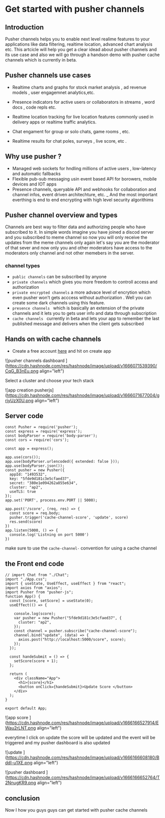 # Get started with pusher channels

## Introduction 
Pusher  channels helps you to enable next level realime features to your applications like data filtering, realtime location, advanced chart analysis etc. This artcicle will help you  get  a clear idead about pusher channels and its  use case  and  also we will go through a  handson demo with pusher cache channels which is currently in beta.

## Pusher  channels use cases 


- Realtime charts and  graphs for stock market analysis , ad revenue models , user engagemnet analytics,etc.  

- Presence indicators for active users or collaborators  in streams , word docs , code repls etc.
- Realtime location tracking for live location features commonly used  in delivery apps or realtime traffic  analytics. 
- Chat  engament  for group or solo chats, game  rooms , etc.  
- Realtime results for chat poles, surveys , live score, etc .

## Why use pusher ?
- Managed web sockets for hndling millions  of active users , low-latency and automatic  fallbacks 
-  Flexible pub-sub messaging usin event based API  for borowers, mobile devices and IOT apps
- Presence channels, queryable  API and webhooks  for collaboration and channel infos, event driven architechture, etc.
_ And the most important everthing is end to end encrypting with high level security algorithims 

## Pusher channel  overview and types 
Channels are best way to filter data and authorizing  people who have  subscribed to it. In simple words imagine you have joined a discod server and  you subscribed to meme channel so now you will only receive the updates from the meme channels only again let's say you are the moderator of that sever and now only you and other moderators have access to the  moderators only channel and not other memebers in the server.

### channel types


-  `public channels` can be subscribed by anyone 
-  `private channels` which gives you more freedom to controll access and authorization 
- `private encrypted channels` a more advace level of encrytion which even pusher won't  gets  acccess without authorization . Well  you can create some dark channels using this feature.
- `presence channels ` which is basically an extension of  the private channels and it lets you to gets user info and data through subscription
- `cache channels ` currently in beta  and lets your app to remember the last published message  and delivers  when the client gets subscribed 


## Hands on with cache channels
 
- Create  a free account  [here](https://dashboard.pusher.com/channels) and hit on create app


![pusher channels dashboard ](https://cdn.hashnode.com/res/hashnode/image/upload/v1666071539390/CqG_B3nEu.png align="left")

Select a cluster and choose your tech stack 

![app creation pusherjs](https://cdn.hashnode.com/res/hashnode/image/upload/v1666071677004/grjyUzX0U.png align="left")

## Server code
```
const Pusher = require('pusher');
const express = require('express');
const bodyParser = require('body-parser');
const cors = require('cors');

const app = express();

app.use(cors());
app.use(bodyParser.urlencoded({ extended: false }));
app.use(bodyParser.json());
const pusher = new Pusher({
  appId: "1493532",
  key: "5fde9d181c3e5cfaed37",
  secret: "380e1e094262a855e634",
  cluster: "ap2",
  useTLS: true
});
app.set('PORT', process.env.PORT || 5000);

app.post('/score', (req, res) => {
  const score = req.body;
  pusher.trigger('cache-channel-score', 'update', score)
  res.send(score)
})
app.listen(5000, () => {
  console.log('Listning on port 5000')
})
```
make sure to use the `cache-channel-` convention for using a cache channel 

## the Front end code 
```
// import Chat from "./Chat";
import "./App.css";
import { useState, UseEffect, useEffect } from "react";
import axios from "axios";
import Pusher from "pusher-js";
function App() {
  const [score, setScore] = useState(0);
  useEffect(() => {

    console.log(score);
    var pusher = new Pusher("5fde9d181c3e5cfaed37", {
      cluster: "ap2",
    });
    const channel = pusher.subscribe("cache-channel-score");
    channel.bind("update", (data) => {
      axios.post("http://localhost:5000/score", score);
    });
  });

  const handeSubmit = () => {
    setScore(score + 1);
  };

  return (
    <div className="App">
      <h1>{score}</h1>
      <button onClick={handeSubmit}>Update Score </button>
    </div>
  );
}

export default App;

```

![app score ](https://cdn.hashnode.com/res/hashnode/image/upload/v1666166527914/EWau2rLNT.png align="left")

everytime I click on update the score  will be updated and the event will be triggered  and my pusher dashboard is also updated 

![update ](https://cdn.hashnode.com/res/hashnode/image/upload/v1666166608180/BddI-u1XE.png align="left")

![pusher dashboard ](https://cdn.hashnode.com/res/hashnode/image/upload/v1666166652764/T2NnugKR9.png align="left")

## conclusion 
Now I how you guys  guys can get started with pusher cache channels 
